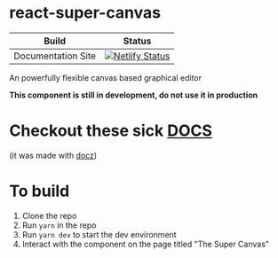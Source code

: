 # react-super-canvas

| Build | Status |
|-------|--------|
| Documentation Site | [![Netlify Status](https://api.netlify.com/api/v1/badges/b3e8edaf-80e2-416b-aa2a-be2c5984c5aa/deploy-status)](https://app.netlify.com/sites/reactsupercanvas/deploys) |

An powerfully flexible canvas based graphical editor

**This component is still in development, do not use it in production**

# Checkout these sick [DOCS](https://reactsupercanvas.netlify.com/)

(it was made with [docz](https://www.docz.site/))

# To build

1. Clone the repo
2. Run `yarn` in the repo
3. Run `yarn dev` to start the dev environment
4. Interact with the component on the page titled "The Super Canvas"
